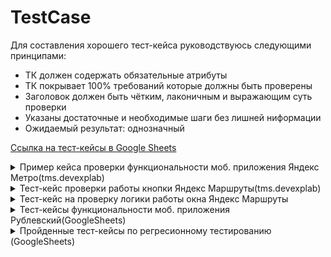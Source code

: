 # TestCase
Для составления хорошего тест-кейса руководствуюсь следующими принципами:
- ТК должен содержать обязательные атрибуты
- ТК покрывает 100% требований которые должны быть проверены
- Заголовок должен быть чётким, лаконичным и выражающим суть проверки
- Указаны достаточные и необходимые шаги без лишней ниформации 
- Ожидаемый результат: однозначный 

 [Ссылка на тест-кейсы в Google Sheets](https://docs.google.com/spreadsheets/d/1o8tR--d0scJRdVgpq35-KrvMnK_P8JQ7FdrpOlrV414/edit?usp=sharing) 
<details>
<summary>Пример кейса проверки функциональности моб. приложения Яндекс Метро(tms.devexplab)</summary>
  
![imageup.ru](https://imageup.ru/img110/4581058/primer-keisa-proverki-funktsionalnosti-mob-prilozheniia-iandeks-metro.png)
</details>

<details>
<summary>Тест-кейс проверки работы кнопки Яндекс Маршруты(tms.devexplab)</summary>
  
![imageup.ru](https://imageup.ru/img166/4581060/test-keis-proverki-raboty-knopki-iandeks-marshruty.png)
</details>

<details>
<summary>Тест-кейс на проверку логики работы окна Яндекс Маршруты</summary>

![imageup.ru](https://imageup.ru/img270/4581062/test-keis-na-proverku-logiki-raboty-okna-iandeks-marshruty.png)
</details>

<details>
<summary>Тест-кейсы функциональности моб. приложения Рублевский(GoogleSheets)</summary>

![imageup.ru](https://imageup.ru/img250/4581065/test-keisy-funktsionalnosti-mob-prilozheniia-rublevskii-str1.jpg)
![imageup.ru](https://imageup.ru/img282/4581066/test-keisy-funktsionalnosti-mob-prilozheniia-rublevskii-str2.jpg)
</details>


<details>
<summary>Пройденные тест-кейсы по регресионному тестированию (GoogleSheets)</summary>

![imageup.ru](https://imageup.ru/img85/4581092/regressionnoe-testirovanie-samokat-test-keisy-2_page-0001.jpg)
![imageup.ru](https://imageup.ru/img35/4581095/regressionnoe-testirovanie-samokat-test-keisy-2_page-0002.jpg)
</details>
